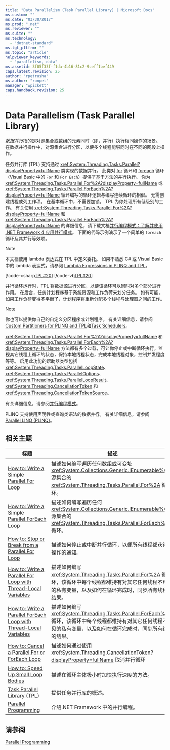 ```yaml
---
title: "Data Parallelism (Task Parallel Library) | Microsoft Docs"
ms.custom: ""
ms.date: "03/30/2017"
ms.prod: ".net"
ms.reviewer: ""
ms.suite: ""
ms.technology: 
  - "dotnet-standard"
ms.tgt_pltfrm: ""
ms.topic: "article"
helpviewer_keywords: 
  - "parallelism, data"
ms.assetid: 3f05f33f-f1da-4b16-81c2-9ceff1bef449
caps.latest.revision: 25
author: "rpetrusha"
ms.author: "ronpet"
manager: "wpickett"
caps.handback.revision: 25
---
```

# Data Parallelism (Task Parallel Library)
*数据并行*指的是对源集合或数组的元素同时（即，并行）执行相同操作的场景。  在数据并行操作中，对源集合进行分区，以便多个线程能够同时在不同的网段上操作。  
  
 任务并行库 \(TPL\) 支持通过 <xref:System.Threading.Tasks.Parallel?displayProperty=fullName> 类实现的数据并行。  此类对 [for](../Topic/for%20\(C%23%20Reference\).md) 循环和 [foreach](../Topic/foreach,%20in%20\(C%23%20Reference\).md) 循环（Visual Basic 中的 `For` 和 `For Each`）提供了基于方法的并行执行。  你为 <xref:System.Threading.Tasks.Parallel.For%2A?displayProperty=fullName> 或 <xref:System.Threading.Tasks.Parallel.ForEach%2A?displayProperty=fullName> 循环编写的循环逻辑与编写连续循环的相似。  无需创建线程或列工作项。  在基本循环中，不需要加锁。  TPL 为你处理所有低级别的工作。  有关使用 <xref:System.Threading.Tasks.Parallel.For%2A?displayProperty=fullName> 和 <xref:System.Threading.Tasks.Parallel.ForEach%2A?displayProperty=fullName> 的详细信息，请下载文档[并行编程模式：了解并使用 .NET Framework 4 应用并行模式](http://www.microsoft.com/download/details.aspx?id=19222)。  下面的代码示例演示了一个简单的 `foreach` 循环及其并行等效项。  
  
> [!NOTE]
>  本文档使用 lambda 表达式在 TPL 中定义委托。  如果不熟悉 C\# 或 Visual Basic 中的 lambda 表达式，请参阅 [Lambda Expressions in PLINQ and TPL](../../../docs/standard/parallel-programming/lambda-expressions-in-plinq-and-tpl.md)。  
  
 [!code-csharp[TPL#20](../../../samples/snippets/csharp/VS_Snippets_Misc/tpl/cs/tpl.cs#20)]
 [!code-vb[TPL#20](../../../samples/snippets/visualbasic/VS_Snippets_Misc/tpl/vb/tpl_vb.vb#20)]  
  
 并行循环运行时，TPL 将数据源进行分区，以便该循环可以同时对多个部分进行作用。  在后台，任务计划程序基于系统资源和工作负荷来划分任务。  如有可能，如果工作负荷变得不平衡了，计划程序将重新分配多个线程与处理器之间的工作。  
  
> [!NOTE]
>  你也可以提供你自己的自定义分区程序或计划程序。  有关详细信息，请参阅 [Custom Partitioners for PLINQ and TPL](../../../docs/standard/parallel-programming/custom-partitioners-for-plinq-and-tpl.md)和[Task Schedulers](../Topic/Task%20Schedulers.md)。  
  
 <xref:System.Threading.Tasks.Parallel.For%2A?displayProperty=fullName> 和 <xref:System.Threading.Tasks.Parallel.ForEach%2A?displayProperty=fullName> 方法都有多个过载，可让你停止或中断循环执行，监视其它线程上循环的状态，保持本地线程状态，完成本地线程对象，控制并发程度等等。  启用此功能的帮助器类型包括 <xref:System.Threading.Tasks.ParallelLoopState>、<xref:System.Threading.Tasks.ParallelOptions>、<xref:System.Threading.Tasks.ParallelLoopResult>、<xref:System.Threading.CancellationToken> 和 <xref:System.Threading.CancellationTokenSource>。  
  
 有关详细信息，请参阅[并行编程模式](http://go.microsoft.com/fwlink/p/?LinkId=265491)。  
  
 PLINQ 支持使用声明性或查询类语法的数据并行。  有关详细信息，请参阅[Parallel LINQ \(PLINQ\)](../../../docs/standard/parallel-programming/parallel-linq-plinq.md)。  
  
## 相关主题  
  
|标题|描述|  
|--------|--------|  
|[How to: Write a Simple Parallel.For Loop](../../../docs/standard/parallel-programming/how-to-write-a-simple-parallel-for-loop.md)|描述如何编写遍历任何数组或可变址 <xref:System.Collections.Generic.IEnumerable%601> 源集合的 <xref:System.Threading.Tasks.Parallel.For%2A> 循环。|  
|[How to: Write a Simple Parallel.ForEach Loop](../../../docs/standard/parallel-programming/how-to-write-a-simple-parallel-foreach-loop.md)|描述如何编写遍历任何 <xref:System.Collections.Generic.IEnumerable%601> 源集合的 <xref:System.Threading.Tasks.Parallel.ForEach%2A> 循环。|  
|[How to: Stop or Break from a Parallel.For Loop](http://msdn.microsoft.com/zh-cn/de52e4f1-9346-4ad5-b582-1a4d54dc7f7e)|描述如何停止或中断并行循环，以便所有线程都获得该操作的通知。|  
|[How to: Write a Parallel.For Loop with Thread\-Local Variables](../../../docs/standard/parallel-programming/how-to-write-a-parallel-for-loop-with-thread-local-variables.md)|描述如何编写 <xref:System.Threading.Tasks.Parallel.For%2A> 循环，该循环中每个线程都维持有对其它任何线程不可见的私有变量，以及如何在循环完成时，同步所有线程的结果。|  
|[How to: Write a Parallel.ForEach Loop with Thread\-Local Variables](../../../docs/standard/parallel-programming/how-to-write-a-parallel-foreach-loop-with-thread-local-variables.md)|描述如何编写 <xref:System.Threading.Tasks.Parallel.ForEach%2A> 循环，该循环中每个线程都维持有对其它任何线程不可见的私有变量，以及如何在循环完成时，同步所有线程的结果。|  
|[How to: Cancel a Parallel.For or ForEach Loop](../../../docs/standard/parallel-programming/how-to-cancel-a-parallel-for-or-foreach-loop.md)|描述如何通过使用 <xref:System.Threading.CancellationToken?displayProperty=fullName> 取消并行循环|  
|[How to: Speed Up Small Loop Bodies](../../../docs/standard/parallel-programming/how-to-speed-up-small-loop-bodies.md)|描述在循环主体极小时加快执行速度的方法。|  
|[Task Parallel Library \(TPL\)](../../../docs/standard/parallel-programming/task-parallel-library-tpl.md)|提供任务并行库的概述。|  
|[Parallel Programming](../../../docs/standard/parallel-programming/index.md)|介绍.NET Framework 中的并行编程。|  
  
## 请参阅  
 [Parallel Programming](../../../docs/standard/parallel-programming/index.md)